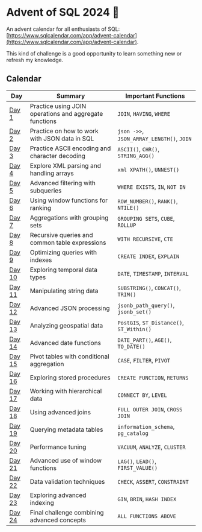 # Advent of SQL 2024 🎄

An advent calendar for all enthusiasts of SQL: [https://www.sqlcalendar.com/app/advent-calendar](https://www.sqlcalendar.com/app/advent-calendar).

This kind of challenge is a good opportunity to learn something new or refresh my knowledge.

## Calendar

| Day   | Summary                                                     | Important Functions                    |
|-------|-------------------------------------------------------------|----------------------------------------|
| [Day 1](day_1.sql)  | Practice using JOIN operations and aggregate functions     | `JOIN`, `HAVING`, `WHERE`              |
| [Day 2](day_2.sql)  | Practice on how to work with JSON data in SQL              | `json ->>`, `JSON_ARRAY_LENGTH()`, `JOIN` |
| [Day 3](day_3.sql)  | Practice ASCII encoding and character decoding             | `ASCII()`, `CHR()`, `STRING_AGG()`     |
| [Day 4](day_4.sql)  | Explore XML parsing and handling arrays                    | `xml XPATH()`, `UNNEST()`              |
| [Day 5](day_5.sql)  | Advanced filtering with subqueries                         | `WHERE EXISTS`, `IN`, `NOT IN`         |
| [Day 6](day_6.sql)  | Using window functions for ranking                         | `ROW_NUMBER()`, `RANK()`, `NTILE()`    |
| [Day 7](day_7.sql)  | Aggregations with grouping sets                            | `GROUPING SETS`, `CUBE`, `ROLLUP`      |
| [Day 8](day_8.sql)  | Recursive queries and common table expressions             | `WITH RECURSIVE`, `CTE`                |
| [Day 9](day_9.sql)  | Optimizing queries with indexes                            | `CREATE INDEX`, `EXPLAIN`              |
| [Day 10](day_10.sql) | Exploring temporal data types                              | `DATE`, `TIMESTAMP`, `INTERVAL`        |
| [Day 11](day_11.sql) | Manipulating string data                                   | `SUBSTRING()`, `CONCAT()`, `TRIM()`    |
| [Day 12](day_12.sql) | Advanced JSON processing                                   | `jsonb_path_query()`, `jsonb_set()`    |
| [Day 13](day_13.sql) | Analyzing geospatial data                                 | `PostGIS`, `ST_Distance()`, `ST_Within()` |
| [Day 14](day_14.sql) | Advanced date functions                                   | `DATE_PART()`, `AGE()`, `TO_DATE()`    |
| [Day 15](day_15.sql) | Pivot tables with conditional aggregation                 | `CASE`, `FILTER`, `PIVOT`              |
| [Day 16](day_16.sql) | Exploring stored procedures                               | `CREATE FUNCTION`, `RETURNS`           |
| [Day 17](day_17.sql) | Working with hierarchical data                           | `CONNECT BY`, `LEVEL`                  |
| [Day 18](day_18.sql) | Using advanced joins                                     | `FULL OUTER JOIN`, `CROSS JOIN`        |
| [Day 19](day_19.sql) | Querying metadata tables                                 | `information_schema`, `pg_catalog`     |
| [Day 20](day_20.sql) | Performance tuning                                       | `VACUUM`, `ANALYZE`, `CLUSTER`         |
| [Day 21](day_21.sql) | Advanced use of window functions                         | `LAG()`, `LEAD()`, `FIRST_VALUE()`     |
| [Day 22](day_22.sql) | Data validation techniques                               | `CHECK`, `ASSERT`, `CONSTRAINT`        |
| [Day 23](day_23.sql) | Exploring advanced indexing                              | `GIN`, `BRIN`, `HASH INDEX`            |
| [Day 24](day_24.sql) | Final challenge combining advanced concepts              | `ALL FUNCTIONS ABOVE`                  |


